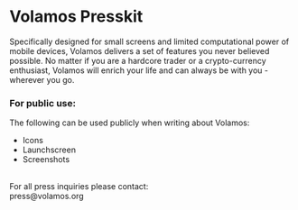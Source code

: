 # Volamos Presskit

Specifically designed for small screens and limited computational power of mobile devices, Volamos delivers a set of features you never believed possible. No matter if you are a hardcore trader or a crypto-currency enthusiast, Volamos will enrich your life and can always be with you - wherever you go.


### For public use:
The following can be used publicly when writing about Volamos:</br>

- Icons
- Launchscreen
- Screenshots

</br>
For all press inquiries please contact:</br>
press@volamos.org
